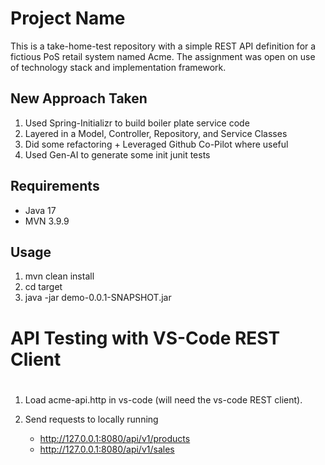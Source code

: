 # Project Name

This is a take-home-test repository with a simple REST API definition for a fictious PoS retail system named Acme.  The assignment was open on use of technology stack and implementation framework.

## New Approach Taken

1. Used Spring-Initializr to build boiler plate service code
2. Layered in a Model, Controller, Repository, and Service Classes
3. Did some refactoring + Leveraged Github Co-Pilot where useful
4. Used Gen-AI to generate some init junit tests

## Requirements

- Java 17
- MVN 3.9.9

## Usage

1. mvn clean install
2. cd target
3. java -jar demo-0.0.1-SNAPSHOT.jar

##
#  API Testing with VS-Code REST Client 
# 

1.  Load acme-api.http in vs-code (will need the vs-code REST client).

2.  Send requests to locally running 
    - http://127.0.0.1:8080/api/v1/products
	- http://127.0.0.1:8080/api/v1/sales
	

